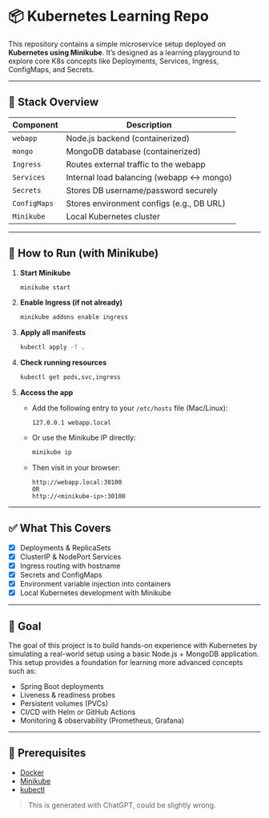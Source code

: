 # 📦 Kubernetes Learning Repo

This repository contains a simple microservice setup deployed on **Kubernetes using Minikube**. It’s designed as a learning playground to explore core K8s concepts like Deployments, Services, Ingress, ConfigMaps, and Secrets.

---

## 🚀 Stack Overview

| Component    | Description                               |
| ------------ | ----------------------------------------- |
| `webapp`     | Node.js backend (containerized)           |
| `mongo`      | MongoDB database (containerized)          |
| `Ingress`    | Routes external traffic to the webapp     |
| `Services`   | Internal load balancing (webapp ↔ mongo)  |
| `Secrets`    | Stores DB username/password securely      |
| `ConfigMaps` | Stores environment configs (e.g., DB URL) |
| `Minikube`   | Local Kubernetes cluster                  |

---

## 🧪 How to Run (with Minikube)

1. **Start Minikube**

   ```bash
   minikube start
   ```

2. **Enable Ingress (if not already)**

   ```bash
   minikube addons enable ingress
   ```

3. **Apply all manifests**

   ```bash
   kubectl apply -f .
   ```

4. **Check running resources**

   ```bash
   kubectl get pods,svc,ingress
   ```

5. **Access the app**

   - Add the following entry to your `/etc/hosts` file (Mac/Linux):

     ```
     127.0.0.1 webapp.local
     ```

   - Or use the Minikube IP directly:

     ```bash
     minikube ip
     ```

   - Then visit in your browser:

     ```
     http://webapp.local:30100
     OR
     http://<minikube-ip>:30100
     ```

---

## ✅ What This Covers

- [x] Deployments & ReplicaSets
- [x] ClusterIP & NodePort Services
- [x] Ingress routing with hostname
- [x] Secrets and ConfigMaps
- [x] Environment variable injection into containers
- [x] Local Kubernetes development with Minikube

---

## 🧠 Goal

The goal of this project is to build hands-on experience with Kubernetes by simulating a real-world setup using a basic Node.js + MongoDB application. This setup provides a foundation for learning more advanced concepts such as:

- Spring Boot deployments
- Liveness & readiness probes
- Persistent volumes (PVCs)
- CI/CD with Helm or GitHub Actions
- Monitoring & observability (Prometheus, Grafana)

---

## 📌 Prerequisites

- [Docker](https://www.docker.com/)
- [Minikube](https://minikube.sigs.k8s.io/docs/start/)
- [kubectl](https://kubernetes.io/docs/tasks/tools/)

> This is generated with ChatGPT, could be slightly wrong.
